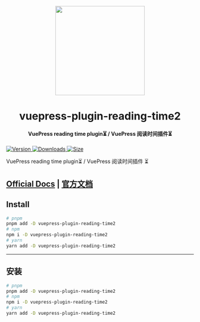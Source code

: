 <!-- markdownlint-disable -->
<p align="center">
  <img width="240" src="https://plugin-reading-time2.vuejs.press/logo.svg" style="text-align: center;">
</p>
<h1 align="center">vuepress-plugin-reading-time2</h1>
<h4 align="center">VuePress reading time plugin⏳ / VuePress 阅读时间插件⏳</h4>

[![Version](https://img.shields.io/npm/v/vuepress-plugin-reading-time2/next.svg?style=flat-square&logo=npm) ![Downloads](https://img.shields.io/npm/dm/vuepress-plugin-reading-time2.svg?style=flat-square&logo=npm) ![Size](https://img.shields.io/bundlephobia/min/vuepress-plugin-reading-time2?style=flat-square&logo=npm)](https://www.npmjs.com/package/vuepress-plugin-reading-time2)

<!-- markdownlint-restore -->

VuePress reading time plugin⏳ / VuePress 阅读时间插件 ⏳

## [Official Docs](https://plugin-reading-time2.vuejs.press/) | [官方文档](https://plugin-reading-time2.vuejs.press/zh/)

## Install

```bash
# pnpm
pnpm add -D vuepress-plugin-reading-time2
# npm
npm i -D vuepress-plugin-reading-time2
# yarn
yarn add -D vuepress-plugin-reading-time2
```

---

## 安装

```bash
# pnpm
pnpm add -D vuepress-plugin-reading-time2
# npm
npm i -D vuepress-plugin-reading-time2
# yarn
yarn add -D vuepress-plugin-reading-time2
```
